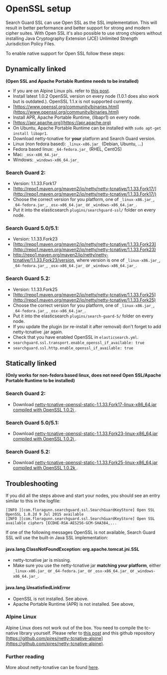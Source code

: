<!---
Copryight 2017 floragunn UG (haftungsbeschränkt)
-->

# OpenSSL setup

Search Guard SSL can use Open SSL as the SSL implementation. This will result in better performance and better support for strong and modern cipher suites. With Open SSL it's also possible to use strong chipers without installing Java Cryptography Extension (JCE) Unlimited Strength Jurisdiction Policy Files. 

To enable native support for Open SSL follow these steps:

## Dynamically linked

**(Open SSL and Apache Portable Runtime needs to be installed)**

* If you are on Alpine Linux pls. refer to [this post](https://groups.google.com/forum/?utm_medium=email&utm_source=footer#!msg/search-guard/dLr4SYeDMOE/915APogFBQAJ).
* Install latest 1.0.2 OpenSSL version on every node (1.0.1 does also work but is outdated.). OpenSSL 1.1.x is not supported currently.
 *  [https://www.openssl.org/community/binaries.html](https://www.openssl.org/community/binaries.html)
* Install APR, Apache Portable Runtime, (libapr1) on every node.
 * [https://apr.apache.org](https://apr.apache.org)
 * On Ubuntu, Apache Portable Runtime can be installed with `sudo apt-get install libapr1`.
* Download netty-tcnative for **your** platform and Search Guard version.
 * Linux (non fedora based): `_linux-x86.jar_` (Debian, Ubuntu, ...) 
 * Fedora based linux: `_64-fedora.jar_` (RHEL, CentOS)
 * Mac: `_osx-x86_64.jar_`
 * Windows: `_windows-x86_64.jar_`
 
### Search Guard 2:

 * Version: 1.1.33.Fork17
 * [http://repo1.maven.org/maven2/io/netty/netty-tcnative/1.1.33.Fork17/](http://repo1.maven.org/maven2/io/netty/netty-tcnative/1.1.33.Fork17/)
 * Choose the correct version for you platform, one of `_linux-x86.jar_`, `_64-fedora.jar_`, `_osx-x86_64.jar_`
 or `_windows-x86_64.jar_`.
 * Put it into the elasticsearch `plugins/searchguard-ssl/` folder on every node.
 
### Search Guard 5.0/5.1:

 * Version: 1.1.33.Fork23
 * [http://repo1.maven.org/maven2/io/netty/netty-tcnative/1.1.33.Fork23](http://repo1.maven.org/maven2/io/netty/netty-tcnative/1.1.33.Fork23)
 * http://repo1.maven.org/maven2/io/netty/netty-tcnative/1.1.33.Fork23/version, where version is one of `_linux-x86.jar_`, `_64-fedora.jar_`, `_osx-x86_64.jar_`
 or `_windows-x86_64.jar_`.
 
### Search Guard 5.2:

 * Version: 1.1.33.Fork25
 * [http://repo1.maven.org/maven2/io/netty/netty-tcnative/1.1.33.Fork25](http://repo1.maven.org/maven2/io/netty/netty-tcnative/1.1.33.Fork25)
 * Choose the correct version for you platform, one of `_linux-x86.jar_`, `_64-fedora.jar_`, `_osx-x86_64.jar_`.
 * Put it into the elasticsearch `plugins/search-guard-5/` folder on every node. 
* If you update the plugin (or re-install it after removal) don't forget to add netty-tcnative .jar again.
* Check that you have enabled OpenSSL in `elasticsearch.yml`.
 * `searchguard.ssl.transport.enable_openssl_if_available: true`
 * `searchguard.ssl.http.enable_openssl_if_available: true`

## Statically linked

**(Only works for non-fedora based linux, does not need Open SSL/Apache Portable Runtime to be installed)**

### Search Guard 2:

 * Download [netty-tcnative-openssl-static-1.1.33.Fork17-linux-x86_64.jar compiled with OpenSSL 1.0.2j
](https://github.com/floragunncom/sg-assets/blob/master/netty-tcnative-openssl-static-linux-x86_64/102k/netty-tcnative-openssl-static-1.1.33.Fork17-linux-x86_64.jar?raw=true). 

### Search Guard 5.0/5.1:

 * Download [netty-tcnative-openssl-static-1.1.33.Fork23-linux-x86_64.jar compiled with OpenSSL 1.0.2j
](https://github.com/floragunncom/sg-assets/blob/master/netty-tcnative-openssl-static-linux-x86_64/102k/netty-tcnative-openssl-static-1.1.33.Fork23-linux-x86_64.jar?raw=true).

### Search Guard 5.2:

 * Download [netty-tcnative-openssl-static-1.1.33.Fork25-linux-x86_64.jar compiled with OpenSSL 1.0.2k
](https://github.com/floragunncom/sg-assets/blob/master/netty-tcnative-openssl-static-linux-x86_64/102k/netty-tcnative-openssl-static-1.1.33.Fork25-linux-x86_64.jar?raw=true).

## Troubleshooting 

If you did all the steps above and start your nodes, you should see an entry similar to this in the logfile:

```
[INFO ][com.floragunn.searchguard.ssl.SearchGuardKeyStore] Open SSL OpenSSL 1.0.2d 9 Jul 2015 available
[INFO ][com.floragunn.searchguard.ssl.SearchGuardKeyStore] Open SSL available ciphers [ECDHE-RSA-AES256-GCM-SHA384,...
```

If one of the following messages OpenSSL is not available, Search Guard SSL will use the built-in Java SSL implementation:

#### java.lang.ClassNotFoundException: org.apache.tomcat.jni.SSL
* netty-tcnative jar is missing.
* Make sure you use the netty-tcnative jar **matching your platform**, either `_linux-x86.jar_` or `_64-fedora.jar_` or `_osx-x86_64.jar_` or `_windows-x86_64.jar_`. 

#### java.lang.UnsatisfiedLinkError
* OpenSSL is not installed.  See above.
* Apache Portable Runtime (APR) is not installed.  See above,

### Alpine Linux
Alpine Linux does not work out of the box. You need to compile the tc-native library yourself. Please refer to [this post](https://groups.google.com/forum/?utm_medium=email&utm_source=footer#!msg/search-guard/dLr4SYeDMOE/915APogFBQAJ) and this github repository [https://github.com/pires/netty-tcnative-alpine](https://github.com/pires/netty-tcnative-alpine).

### Further reading
More about netty-tcnative can be found [here](http://netty.io/wiki/forked-tomcat-native.html).
